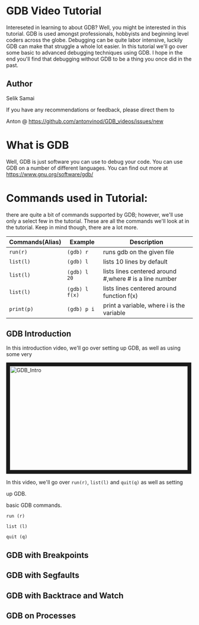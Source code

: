 # GDB Video Tutorial

Intereseted in learning to about GDB? 
Well, you might be interested in this tutorial.
GDB is used amongst professionals, hobbyists and beginning level coders across the globe.
Debugging can be quite labor intensive, luckily GDB can make that struggle a whole lot easier.
In this tutorial we'll go over some basic to advanced debugging techniques using GDB.
I hope in the end you'll find that debugging without GDB to be a thing you once did in the past.

Author
------
Selik Samai

If you have any recommendations or feedback, please direct them to

Anton @ https://github.com/antonvinod/GDB_videos/issues/new

What is GDB
====
Well, GDB is just software you can use to debug your code.
You can use GDB on a number of different languages. 
You can find out more at https://www.gnu.org/software/gdb/

Commands used in Tutorial:
===
there are quite a bit of commands supported by GDB;
 however, we'll use only a select few in the tutorial.
These are all the commands we'll look at in the tutorial.
Keep in mind though, there are a lot more.

| Commands(Alias)| Example | Description |
|-----------|--------------|----------------------------|
| `run(r)`  | `(gdb) r`    | runs gdb on the given file |
| `list(l)` | `(gdb) l`    | lists 10 lines by default  |
| `list(l)` | `(gdb) l 20` | lists lines centered around #,where # is a line number |
| `list(l)` | `(gdb) l f(x)`| lists lines centered around function f(x)|
| `print(p)`| `(gdb) p i ` | print a variable, where i is the variable|
GDB Introduction
----------------
In this introduction video, we'll go over setting up GDB, as well as using some very

<a href="https://www.youtube.com/watch?v=ufHO5rV3E24" target="_blank"><img src="https://i.ytimg.com/vi/ufHO5rV3E24/1.jpg?time=1426804289907" 
alt="GDB_Intro" width="480" height="280" border="10" /></a>

In this video, we'll go over `run(r)`, `list(l)` and `quit(q)` as well as setting

up GDB.

basic GDB commands.



`run (r)`

`list (l)`

`quit (q)`



GDB with Breakpoints
--------------------

GDB with Segfaults
------------------

GDB with Backtrace and Watch
----------------------------

GDB on Processes
----------------
